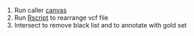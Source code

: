 1. Run caller [canvas](https://academic.oup.com/bioinformatics/article/32/15/2375/1743834)
2. Run [Rscript](https://github.com/Manuelaio/sv_benchmark/blob/main/canvas/rearrange_vcf.R) to rearrange vcf file 
3. Intersect to remove black list and to annotate with gold set 
